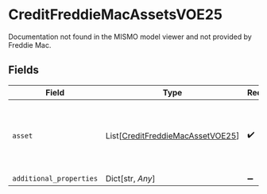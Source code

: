 # CreditFreddieMacAssetsVOE25

Documentation not found in the MISMO model viewer and not provided by Freddie Mac.


## Fields

| Field                                                                                 | Type                                                                                  | Required                                                                              | Description                                                                           |
| ------------------------------------------------------------------------------------- | ------------------------------------------------------------------------------------- | ------------------------------------------------------------------------------------- | ------------------------------------------------------------------------------------- |
| `asset`                                                                               | List[[CreditFreddieMacAssetVOE25](../../models/shared/creditfreddiemacassetvoe25.md)] | :heavy_check_mark:                                                                    | Documentation not found in the MISMO model viewer and not provided by Freddie Mac.    |
| `additional_properties`                                                               | Dict[str, *Any*]                                                                      | :heavy_minus_sign:                                                                    | N/A                                                                                   |